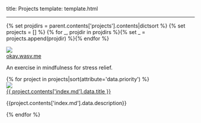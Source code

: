 title: Projects
template: template.html

---

{% set projdirs = parent.contents['projects'].contents|dictsort %}
{% set projects = [] %}
{% for _, projdir in projdirs %}{% set _ = projects.append(projdir) %}{% endfor %}
<div id="project-grid">
<div class="project-grid-item">
    <a href="https://okay.wasv.me">
        <img src="{{parent.data.siteroot}}/img/okay.png"/><br>
        okay.wasv.me
    </a>
    <p>
        An exercise in mindfulness for stress relief.
    </p>
</div>
{% for project in projects|sort(attribute='data.priority') %}
<div class="project-grid-item">
    <a href="{{ project.contents['index.md'].fpath }}">
        <img src="{{parent.data.siteroot}}{{project.data.image}}"/><br>
        {{ project.contents['index.md'].data.title }}
    </a>
    <p>
        {{project.contents['index.md'].data.description}}
    </p>
</div>
{% endfor %}
</div>
